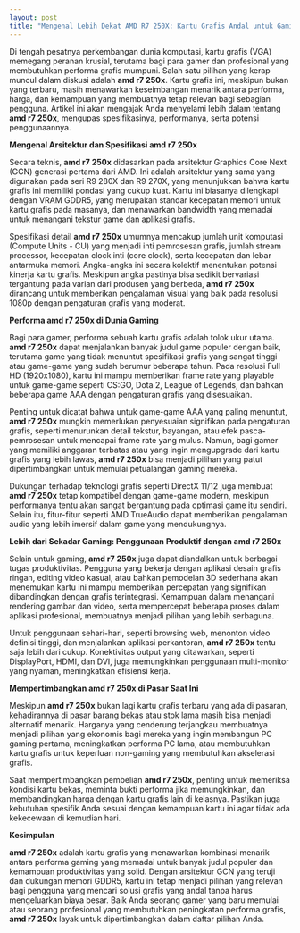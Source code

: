 ```yaml
---
layout: post
title: "Mengenal Lebih Dekat AMD R7 250X: Kartu Grafis Andal untuk Gaming dan Produktivitas"
---
```


Di tengah pesatnya perkembangan dunia komputasi, kartu grafis (VGA) memegang peranan krusial, terutama bagi para gamer dan profesional yang membutuhkan performa grafis mumpuni. Salah satu pilihan yang kerap muncul dalam diskusi adalah **amd r7 250x**. Kartu grafis ini, meskipun bukan yang terbaru, masih menawarkan keseimbangan menarik antara performa, harga, dan kemampuan yang membuatnya tetap relevan bagi sebagian pengguna. Artikel ini akan mengajak Anda menyelami lebih dalam tentang **amd r7 250x**, mengupas spesifikasinya, performanya, serta potensi penggunaannya.

**Mengenal Arsitektur dan Spesifikasi amd r7 250x**

Secara teknis, **amd r7 250x** didasarkan pada arsitektur Graphics Core Next (GCN) generasi pertama dari AMD. Ini adalah arsitektur yang sama yang digunakan pada seri R9 280X dan R9 270X, yang menunjukkan bahwa kartu grafis ini memiliki pondasi yang cukup kuat. Kartu ini biasanya dilengkapi dengan VRAM GDDR5, yang merupakan standar kecepatan memori untuk kartu grafis pada masanya, dan menawarkan bandwidth yang memadai untuk menangani tekstur game dan aplikasi grafis.

Spesifikasi detail **amd r7 250x** umumnya mencakup jumlah unit komputasi (Compute Units - CU) yang menjadi inti pemrosesan grafis, jumlah stream processor, kecepatan clock inti (core clock), serta kecepatan dan lebar antarmuka memori. Angka-angka ini secara kolektif menentukan potensi kinerja kartu grafis. Meskipun angka pastinya bisa sedikit bervariasi tergantung pada varian dari produsen yang berbeda, **amd r7 250x** dirancang untuk memberikan pengalaman visual yang baik pada resolusi 1080p dengan pengaturan grafis yang moderat.

**Performa amd r7 250x di Dunia Gaming**

Bagi para gamer, performa sebuah kartu grafis adalah tolok ukur utama. **amd r7 250x** dapat menjalankan banyak judul game populer dengan baik, terutama game yang tidak menuntut spesifikasi grafis yang sangat tinggi atau game-game yang sudah berumur beberapa tahun. Pada resolusi Full HD (1920x1080), kartu ini mampu memberikan frame rate yang playable untuk game-game seperti CS:GO, Dota 2, League of Legends, dan bahkan beberapa game AAA dengan pengaturan grafis yang disesuaikan.

Penting untuk dicatat bahwa untuk game-game AAA yang paling menuntut, **amd r7 250x** mungkin memerlukan penyesuaian signifikan pada pengaturan grafis, seperti menurunkan detail tekstur, bayangan, atau efek pasca-pemrosesan untuk mencapai frame rate yang mulus. Namun, bagi gamer yang memiliki anggaran terbatas atau yang ingin mengupgrade dari kartu grafis yang lebih lawas, **amd r7 250x** bisa menjadi pilihan yang patut dipertimbangkan untuk memulai petualangan gaming mereka.

Dukungan terhadap teknologi grafis seperti DirectX 11/12 juga membuat **amd r7 250x** tetap kompatibel dengan game-game modern, meskipun performanya tentu akan sangat bergantung pada optimasi game itu sendiri. Selain itu, fitur-fitur seperti AMD TrueAudio dapat memberikan pengalaman audio yang lebih imersif dalam game yang mendukungnya.

**Lebih dari Sekadar Gaming: Penggunaan Produktif dengan amd r7 250x**

Selain untuk gaming, **amd r7 250x** juga dapat diandalkan untuk berbagai tugas produktivitas. Pengguna yang bekerja dengan aplikasi desain grafis ringan, editing video kasual, atau bahkan pemodelan 3D sederhana akan menemukan kartu ini mampu memberikan percepatan yang signifikan dibandingkan dengan grafis terintegrasi. Kemampuan dalam menangani rendering gambar dan video, serta mempercepat beberapa proses dalam aplikasi profesional, membuatnya menjadi pilihan yang lebih serbaguna.

Untuk penggunaan sehari-hari, seperti browsing web, menonton video definisi tinggi, dan menjalankan aplikasi perkantoran, **amd r7 250x** tentu saja lebih dari cukup. Konektivitas output yang ditawarkan, seperti DisplayPort, HDMI, dan DVI, juga memungkinkan penggunaan multi-monitor yang nyaman, meningkatkan efisiensi kerja.

**Mempertimbangkan amd r7 250x di Pasar Saat Ini**

Meskipun **amd r7 250x** bukan lagi kartu grafis terbaru yang ada di pasaran, kehadirannya di pasar barang bekas atau stok lama masih bisa menjadi alternatif menarik. Harganya yang cenderung terjangkau membuatnya menjadi pilihan yang ekonomis bagi mereka yang ingin membangun PC gaming pertama, meningkatkan performa PC lama, atau membutuhkan kartu grafis untuk keperluan non-gaming yang membutuhkan akselerasi grafis.

Saat mempertimbangkan pembelian **amd r7 250x**, penting untuk memeriksa kondisi kartu bekas, meminta bukti performa jika memungkinkan, dan membandingkan harga dengan kartu grafis lain di kelasnya. Pastikan juga kebutuhan spesifik Anda sesuai dengan kemampuan kartu ini agar tidak ada kekecewaan di kemudian hari.

**Kesimpulan**

**amd r7 250x** adalah kartu grafis yang menawarkan kombinasi menarik antara performa gaming yang memadai untuk banyak judul populer dan kemampuan produktivitas yang solid. Dengan arsitektur GCN yang teruji dan dukungan memori GDDR5, kartu ini tetap menjadi pilihan yang relevan bagi pengguna yang mencari solusi grafis yang andal tanpa harus mengeluarkan biaya besar. Baik Anda seorang gamer yang baru memulai atau seorang profesional yang membutuhkan peningkatan performa grafis, **amd r7 250x** layak untuk dipertimbangkan dalam daftar pilihan Anda.
